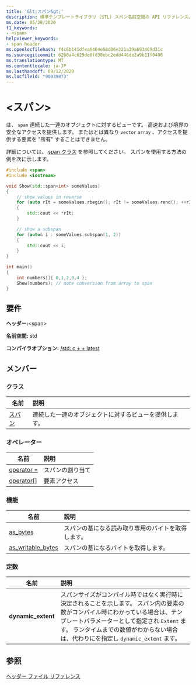 ```yaml
---
title: '&lt;スパン&gt;'
description: 標準テンプレートライブラリ (STL) スパン名前空間の API リファレンス。連続した一連のオブジェクトに対して簡易ビューを提供します。
ms.date: 05/28/2020
f1_keywords:
- <span>
helpviewer_keywords:
- span header
ms.openlocfilehash: f4c6b141dfea6464e58d06e221a39a693469d31c
ms.sourcegitcommit: 6280a4c629de0f638ebc2edd446de2a9b11f0406
ms.translationtype: MT
ms.contentlocale: ja-JP
ms.lasthandoff: 09/12/2020
ms.locfileid: "90039873"
---
```

# <a name="ltspangt"></a>&lt;スパン&gt;

は、 `span` 連続した一連のオブジェクトに対するビューです。 高速および境界の安全なアクセスを提供します。 またはとは異なり `vector` `array` 、アクセスを提供する要素を "所有" することはできません。

詳細については、 [span クラス](span-class.md) を参照してください。 スパンを使用する方法の例を次に示します。

```cpp
#include <span>
#include <iostream>

void Show(std::span<int> someValues)
{
    // show values in reverse
    for (auto rIt = someValues.rbegin(); rIt != someValues.rend(); ++rIt)
    {
        std::cout << *rIt;
    }

    // show a subspan
    for (auto& i : someValues.subspan(1, 2))
    {
        std::cout << i;
    }
}

int main()
{
    int numbers[]{ 0,1,2,3,4 };
    Show(numbers); // note conversion from array to span
}
```

## <a name="requirements"></a>要件

**ヘッダー:**\<span>

**名前空間:** std

**コンパイラオプション:** [/std: c + + latest](../build/reference/std-specify-language-standard-version.md)

## <a name="members"></a>メンバー

### <a name="classes"></a>クラス

|名前|説明|
|-|:-|
|[スパン](span-class.md)| 連続した一連のオブジェクトに対するビューを提供します。 |

### <a name="operators"></a>オペレーター

|名前|説明|
|-|:-|
|[operator =](span-class.md#op_eq)| スパンの割り当て |
|[operator\[\]](span-class.md#op_at)| 要素アクセス |

### <a name="functions"></a>機能

|名前|説明|
|-|:-|
| [as_bytes](span-functions.md#as_bytes)| スパンの基になる読み取り専用のバイトを取得します。 |
| [as_writable_bytes](span-functions.md#as_writable_bytes) | スパンの基になるバイトを取得します。 |

### <a name="constants"></a>定数

|名前|説明|
|-|:-|
| **dynamic_extent** | スパンサイズがコンパイル時ではなく実行時に決定されることを示します。 スパン内の要素の数がコンパイル時にわかっている場合は、テンプレートパラメーターとして指定され `Extent` ます。 ランタイムまでの数値がわからない場合は、代わりにを指定し `dynamic_extent` ます。 |

## <a name="see-also"></a>参照

[ヘッダー ファイル リファレンス](../standard-library/cpp-standard-library-header-files.md)
